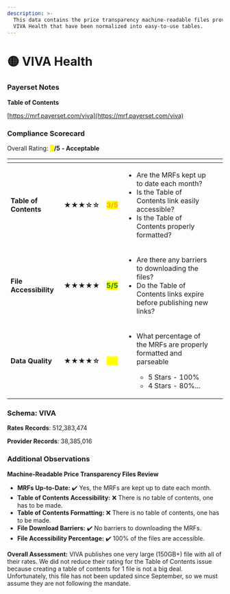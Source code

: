 ```yaml
---
description: >-
  This data contains the price transparency machine-readable files provided by
  VIVA Health that have been normalized into easy-to-use tables.
---
```


# 🟡 VIVA Health

### Payerset Notes

**Table of Contents**

[https://mrf.payerset.com/viva](https://mrf.payerset.com/viva)

### Compliance Scorecard

Overall Rating: <mark style="color:yellow;">**4**</mark>**/5** **- Acceptable**

<table data-view="cards"><thead><tr><th></th><th></th><th></th><th></th><th data-hidden data-card-cover data-type="files"></th></tr></thead><tbody><tr><td><strong>Table of Contents</strong></td><td><strong>★★★☆☆</strong></td><td><mark style="color:orange;"><strong>3/5</strong></mark></td><td><ul><li>Are the MRFs kept up to date each month? </li><li>Is the Table of Contents link easily accessible?</li><li>Is the Table of Contents properly formatted?</li></ul></td><td></td></tr><tr><td><strong>File Accessibility</strong></td><td><strong>★★★★★</strong></td><td><mark style="color:green;"><strong>5/5</strong></mark></td><td><ul><li>Are there any barriers to downloading the files?</li><li>Do the Table of Contents links expire before publishing new links?</li></ul></td><td></td></tr><tr><td><strong>Data Quality</strong></td><td><strong>★★★★☆</strong></td><td><mark style="color:yellow;"><strong>4/5</strong></mark></td><td><ul><li><p>What percentage of the MRFs are properly formatted and parseable</p><ul><li>5 Stars - 100%</li><li>4 Stars - 80%...</li></ul></li></ul></td><td></td></tr></tbody></table>

### Schema: VIVA

**Rates Records**: 512,383,474

**Provider Records**: 38,385,016

### Additional Observations

**Machine-Readable Price Transparency Files Review**

* **MRFs Up-to-Date:** ✔️ Yes, the MRFs are kept up to date each month.
* **Table of Contents Accessibility:** ❌ There is no table of contents, one has to be made.
* **Table of Contents Formatting:** ❌ There is no table of contents, one has to be made.
* **File Download Barriers:** ✔️ No barriers to downloading the MRFs.
* **File Accessibility Percentage:** ✔️ 100% of the files are accessible.

**Overall Assessment:** VIVA publishes one very large (150GB+) file with all of their rates. We did not reduce their rating for the Table of Contents issue because creating a table of contents for 1 file is not a big deal. Unfortunately, this file has not been updated since September, so we must assume they are not following the mandate.
